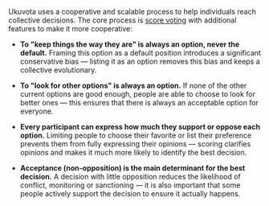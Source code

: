 
Ukuvota uses a cooperative and scalable process to help individuals reach collective decisions. The core process is <a href="https://electionscience.org/library/score-voting/" target="_blank">score voting</a> with additional features to make it more cooperative:

- **To "keep things the way they are" is always an option, never the default.** Framing this option as a default position introduces a significant conservative bias — listing it as an option removes this bias and keeps a collective evolutionary.

- **To "look for other options" is always an option.** If none of the other current options are good enough, people are able to choose to look for better ones — this ensures that there is always an acceptable option for everyone.

- **Every participant can express how much they support or oppose each option.** Limiting people to choose their favorite or list their preference prevents them from fully expressing their opinions — scoring clarifies opinions and makes it much more likely to identify the best decision.

- **Acceptance (non-opposition) is the main determinant for the best decision.** A decision with little opposition reduces the likelihood of conflict, monitoring or sanctioning — it is also important that some people actively support the decision to ensure it actually happens.

